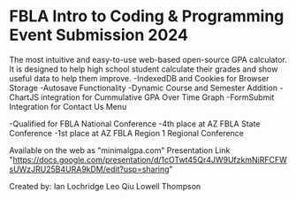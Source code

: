 # FBLA Intro to Coding & Programming Event Submission 2024
The most intuitive and easy-to-use web-based open-source GPA calculator. It is designed to help high school student calculate their grades and show useful data to help them improve.
-IndexedDB and Cookies for Browser Storage 
-Autosave Functionality 
-Dynamic Course and Semester Addition
-ChartJS integration for Cummulative GPA Over Time Graph
-FormSubmit Integration for Contact Us Menu

-Qualified for FBLA National Conference
-4th place at AZ FBLA State Conference
-1st place at AZ FBLA Region 1 Regional Conference

Available on the web as "minimalgpa.com"
Presentation Link "https://docs.google.com/presentation/d/1cOTwt45Qr4JW9UfzkmNiRFCFWsUWzJRU25B4URA9kDM/edit?usp=sharing"

Created by:
Ian Lochridge 
Leo Qiu 
Lowell Thompson 


